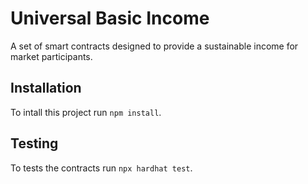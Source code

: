 # Universal Basic Income

A set of smart contracts designed to provide a sustainable income for market participants.


## Installation

To intall this project run `npm install`.

## Testing

To tests the contracts run `npx hardhat test`.
